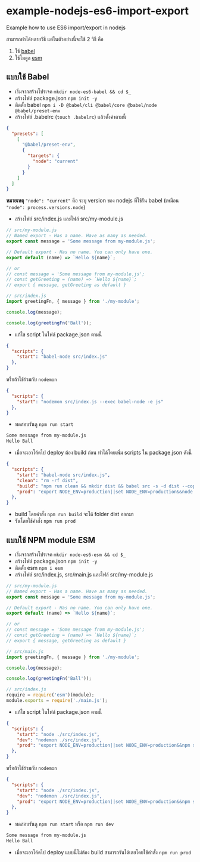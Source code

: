 # example-nodejs-es6-import-export
Example how to use ES6 import/export in nodejs

สามารถทำได้หลายวิธี แต่ในตัวอย่างนี้จะใช้ 2 วิธี คือ

1. ใช้ [babel](https://babeljs.io/)
2. ใช้โมดูล [esm](https://www.npmjs.com/package/esm)

## แบบใช้ Babel

- เริ่มจากสร้างโปรเจค `mkdir node-es6-babel && cd $_`
- สร้างไฟล์ package.json `npm init -y`
- ติดตั้ง babel `npm i -D @babel/cli @babel/core @babel/node @babel/preset-env`
- สร้างไฟล์ .babelrc (`touch .babelrc`) แล้วตั้งค่าตามนี้
```json
{
  "presets": [
    [
      "@babel/preset-env",
      {
        "targets": {
          "node": "current"
        }
      }
    ]
  ]
}
```
**หมายเหตุ** `"node": "current"` คือ ระบุ version ของ nodejs ที่ใช้รัน babel (เหมือน `"node": process.versions.node`)

- สร้างไฟล์ src/index.js และไฟล์ src/my-module.js

```js
// src/my-module.js
// Named export - Has a name. Have as many as needed.
export const message = 'Some message from my-module.js';

// Default export - Has no name. You can only have one.
export default (name) => `Hello ${name}`;

// or
// const message = 'Some message from my-module.js';
// const getGreeting = (name) => `Hello ${name}`;
// export { message, getGreeting as default }
```

```js
// src/index.js
import greetingFn, { message } from './my-module';

console.log(message);

console.log(greetingFn('Ball'));
```

- แก้ไข script ในไฟล์ package.json ตามนี้

```json
{
  "scripts": {
    "start": "babel-node src/index.js"
  },
}
```

หรือถ้าใช้ร่วมกับ `nodemon`

```json
{
  "scripts": {
    "start": "nodemon src/index.js --exec babel-node -e js"
  },
}
```

- ทดสอบรันดู `npm run start`

```bash
Some message from my-module.js
Hello Ball
```

- เมื่อจะเอาโค้ดไป deploy ต้อง build ก่อน ทำได้โดยเพิ่ม scripts ใน package.json ดังนี้
```json
{
  "scripts": {
    "start": "babel-node src/index.js",
    "clean": "rm -rf dist",
    "build": "npm run clean && mkdir dist && babel src -s -d dist --copy-files",
    "prod": "export NODE_ENV=production||set NODE_ENV=production&&node dist/index.js",
  },
}
```

- build โดยคำสั่ง `npm run build` จะได้ folder dist ออกมา
- รันโดยใช้คำสั่ง `npm run prod`

## แบบใช้ NPM module ESM

- เริ่มจากสร้างโปรเจค `mkdir node-es6-esm && cd $_`
- สร้างไฟล์ package.json `npm init -y`
- ติดตั้ง esm `npm i esm`
- สร้างไฟล์ src/index.js, src/main.js และไฟล์ src/my-module.js

```js
// src/my-module.js
// Named export - Has a name. Have as many as needed.
export const message = 'Some message from my-module.js';

// Default export - Has no name. You can only have one.
export default (name) => `Hello ${name}`;

// or
// const message = 'Some message from my-module.js';
// const getGreeting = (name) => `Hello ${name}`;
// export { message, getGreeting as default }
```

```js
// src/main.js
import greetingFn, { message } from './my-module';

console.log(message);

console.log(greetingFn('Ball'));
```

```js
// src/index.js
require = require('esm')(module);
module.exports = require('./main.js');
```

- แก้ไข script ในไฟล์ package.json ตามนี้

```json
{
  "scripts": {
    "start": "node ./src/index.js",
    "dev": "nodemon ./src/index.js",
    "prod": "export NODE_ENV=production||set NODE_ENV=production&&npm start"
  },
}
```

หรือถ้าใช้ร่วมกับ `nodemon`

```json
{
  "scripts": {
    "start": "node ./src/index.js",
    "dev": "nodemon ./src/index.js",
    "prod": "export NODE_ENV=production||set NODE_ENV=production&&npm start"
  },
}
```

- ทดสอบรันดู `npm run start` หรือ `npm run dev`

```bash
Some message from my-module.js
Hello Ball
```

- เมื่อจะเอาโค้ดไป deploy แบบนี้ไม่ต้อง build สามารถรันได้เลยโดยใช้คำสั่ง `npm run prod` 
